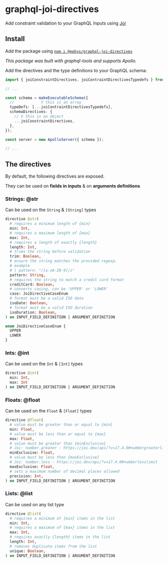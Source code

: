 # graphql-joi-directives

Add constraint validation to your GraphQL Inputs using [Joi](https://www.npmjs.com/package/joi)

## Install

Add the package using [`npm i @ephys/graphql-joi-directives`](https://www.npmjs.com/package/@ephys/graphql-joi-directives)

*This package was built with graphql-tools and supports Apollo.*

Add the directives and the type definitions to your GraphQL schema:

```typescript
import { joiConstraintDirectives, joiContraintDirectivesTypedefs } from '@ephys/graphql-joi-directives';

// ...

const schema = makeExecutableSchema({
  //            V this is an array
  typeDefs: [...joiContraintDirectivesTypedefs],
  schemaDirectives: {
    // V this is an object
    ...joiConstraintDirectives,
  },
});

const server = new ApolloServer({ schema });

// ...
```

## The directives

By default, the following directives are exposed.

They can be used on **fields in inputs** & on **arguments definitions**

### Strings: @str

Can be used on the `String` & `[String]` types

```graphql
directive @str(
  # requires a minimum length of {min}
  min: Int,
  # requires a maximum length of {max}
  max: Int,
  # requires a length of exactly {length}
  length: Int,
  # trims the string before validation
  trim: Boolean,
  # ensure the string matches the provided regexp.
  # example
  # | pattern: "/[a-zA-Z0-9]/i"
  pattern: String,
  # requires the string to match a credit card format
  creditCard: Boolean,
  # converts casing, can be 'UPPER' or 'LOWER'
  case: JoiDirectiveCaseEnum
  # format must be a valid ISO date
  isoDate: Boolean,
  # format must be a valid ISO duration
  isoDuration: Boolean,
) on INPUT_FIELD_DEFINITION | ARGUMENT_DEFINITION

enum JoiDirectiveCaseEnum {
  UPPER
  LOWER
}
```

### Ints: @int

Can be used on the `Int` & `[Int]` types

```graphql
directive @int(
  min: Int,
  max: Int
) on INPUT_FIELD_DEFINITION | ARGUMENT_DEFINITION
```

### Floats: @float

Can be used on the `Float` & `[Float]` types

```graphql
directive @float(
  # value must be greater than or equal to {min}
  min: Float,
  # value must be less than or equal to {max}
  max: Float,
  # value must be greater than {minExclusive}
  # Joi: number.greater - https://joi.dev/api/?v=17.4.0#numbergreaterlimit
  minExclusive: Float,
  # value must be less than {maxExclusive}
  # Joi: number.less - https://joi.dev/api/?v=17.4.0#numberlesslimit
  maxExclusive: Float,
  # sets a maximum number of decimal places allowed
  precision: Int,
) on INPUT_FIELD_DEFINITION | ARGUMENT_DEFINITION
```

### Lists: @list

Can be used on any list type

```graphql
directive @list(
  # requires a minimum of {min} items in the list
  min: Int,
  # requires a maximum of {max} items in the list
  max: Int,
  # requires exactly {length} items in the list
  length: Int,
  # removes duplicate items from the list
  unique: Boolean,
) on INPUT_FIELD_DEFINITION | ARGUMENT_DEFINITION
```
